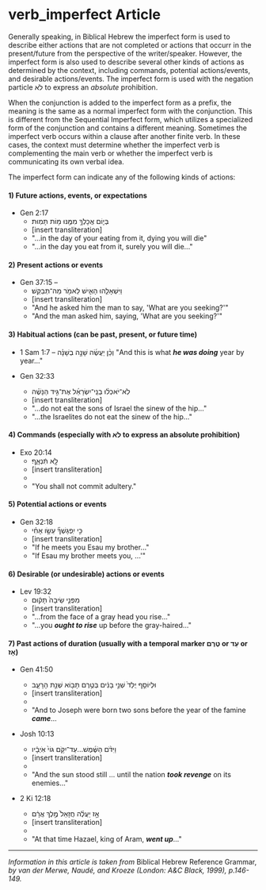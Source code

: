 # verb_imperfect Article
Generally speaking, in Biblical Hebrew the imperfect form is used to describe either actions that are not completed or actions that occurr in the present/future from the perspective of the writer/speaker.  However, the imperfect form is also used to describe several other kinds of actions as determined by the context, including commands, potential actions/events, and desirable actions/events.  The imperfect form is used with the negation particle לֹא to express an *absolute* prohibition.

When the conjunction is added to the imperfect form as a prefix, the meaning is the same as a normal imperfect form with the conjunction.  This is different from the Sequential Imperfect form, which utilizes a specialized form of the conjunction and contains a different meaning.  Sometimes the imperfect verb occurs within a clause after another finite verb.  In these cases, the context must determine whether the imperfect verb is complementing the main verb or whether the imperfect verb is communicating its own verbal idea.

The imperfect form can indicate any of the following kinds of actions:

#### 1) Future actions, events, or expectations

* Gen 2:17 
    *  בְּי֛וֹם אֲכָלְךָ֥ מִמֶּ֖נּוּ מ֥וֹת תָּמֽוּת׃  
    *  [insert transliteration]
    *  "...in the day of your eating from it, dying you will die"
    *  "...in the day you eat from it, surely you will die..."

#### 2) Present actions or events

* Gen 37:15 – 
    *  וַיִּשְׁאָלֵ֧הוּ הָאִ֛ישׁ לֵאמֹ֖ר מַה־תְּבַקֵּֽשׁ׃  
    *  [insert transliteration]
    *  "And he asked him the man to say, 'What are you seeking?'"
    *  "And the man asked him, saying, 'What are you seeking?'"

#### 3) Habitual actions (can be past, present, or future time)

* 1 Sam 1:7 –  וְכֵ֨ן יַעֲשֶׂ֜ה שָׁנָ֣ה בְשָׁנָ֗ה  "And this is what ***he was doing*** year by year..."

* Gen 32:33
    *  לֹֽא־יֹאכְל֨וּ בְנֵֽי־יִשְׂרָאֵ֜ל אֶת־גִּ֣יד הַנָּשֶׁ֗ה  
    *  [insert transliteration]
    *  "...do not eat the sons of Israel the sinew of the hip..."
    *  "...the Israelites do not eat the sinew of the hip..."

#### 4) Commands (especially with לֹא to express an absolute prohibition)

* Exo 20:14
    *  לֹ֣֖א תִּֿנְאָֽ֑ף׃  
    *  [insert transliteration]
    *  
    *  "You shall not commit adultery."

#### 5) Potential actions or events

* Gen 32:18
    *  כִּ֣י יִֽפְגָּשְׁךָ֞ עֵשָׂ֣ו אָחִ֗י  
    *  [insert transliteration]
    *  "If he meets you Esau my brother..."
    *  "If Esau my brother meets you, ...'"

#### 6) Desirable (or undesirable) actions or events

* Lev 19:32
    *  מִפְּנֵ֤י שֵׂיבָה֙ תָּק֔וּם 
    *  [insert transliteration]
    *  "...from the face of a gray head you rise..."
    *  "...you ***ought to rise*** up before the gray-haired..."

#### 7) Past actions of duration (usually with a temporal marker טֶרֶם or עַד or אָז)

* Gen 41:50 
    *  וּלְיוֹסֵ֤ף יֻלַּד֙ שְׁנֵ֣י בָנִ֔ים בְּטֶ֥רֶם תָּב֖וֹא שְׁנַ֣ת הָרָעָ֑ב  
    *  [insert transliteration]
    *  
    *  "And to Joseph were born two sons before the year of the famine ***came***...

* Josh 10:13
    *  וַיִּדֹּ֨ם הַשֶּׁ֜מֶשׁ...עַד־יִקֹּ֥ם גּוֹי֙ אֹֽיְבָ֔יו  
    *  [insert transliteration]
    *  
    *  "And the sun stood still ... until the nation ***took revenge*** on its enemies..."

* 2 Ki 12:18
    *  אָ֣ז יַעֲלֶ֗ה חֲזָאֵל֙ מֶ֣לֶךְ אֲרָ֔ם  
    *  [insert transliteration]
    *  
    *  "At that time Hazael, king of Aram, ***went up***..."
-----

*Information in this article is taken from* Biblical Hebrew Reference Grammar, *by van der Merwe, Naudé, and Kroeze (London: A&C Black, 1999), p.146-149.*